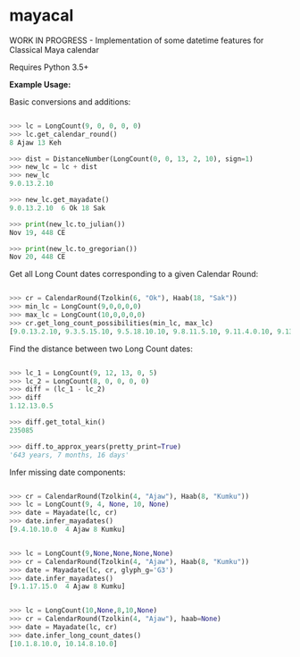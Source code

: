# mayacal
WORK IN PROGRESS - Implementation of some datetime features for Classical Maya calendar

Requires Python 3.5+

**Example Usage:**


Basic conversions and additions:
```python

>>> lc = LongCount(9, 0, 0, 0, 0)
>>> lc.get_calendar_round()
8 Ajaw 13 Keh

>>> dist = DistanceNumber(LongCount(0, 0, 13, 2, 10), sign=1)
>>> new_lc = lc + dist
>>> new_lc
9.0.13.2.10

>>> new_lc.get_mayadate()
9.0.13.2.10  6 Ok 18 Sak

>>> print(new_lc.to_julian())
Nov 19, 448 CE

>>> print(new_lc.to_gregorian())
Nov 20, 448 CE

```

Get all Long Count dates corresponding to a given Calendar Round:
```python

>>> cr = CalendarRound(Tzolkin(6, "Ok"), Haab(18, "Sak"))
>>> min_lc = LongCount(9,0,0,0,0)
>>> max_lc = LongCount(10,0,0,0,0)
>>> cr.get_long_count_possibilities(min_lc, max_lc)
[9.0.13.2.10, 9.3.5.15.10, 9.5.18.10.10, 9.8.11.5.10, 9.11.4.0.10, 9.13.16.13.10, 9.16.9.8.10, 9.19.2.3.10]

```

Find the distance between two Long Count dates:
```python

>>> lc_1 = LongCount(9, 12, 13, 0, 5)
>>> lc_2 = LongCount(8, 0, 0, 0, 0)
>>> diff = (lc_1 - lc_2)
>>> diff
1.12.13.0.5

>>> diff.get_total_kin()
235085

>>> diff.to_approx_years(pretty_print=True)
'643 years, 7 months, 16 days'

```

Infer missing date components:
```python

>>> cr = CalendarRound(Tzolkin(4, "Ajaw"), Haab(8, "Kumku"))
>>> lc = LongCount(9, 4, None, 10, None)
>>> date = Mayadate(lc, cr)
>>> date.infer_mayadates()
[9.4.10.10.0  4 Ajaw 8 Kumku]

```

```python

>>> lc = LongCount(9,None,None,None,None)
>>> cr = CalendarRound(Tzolkin(4, "Ajaw"), Haab(8, "Kumku"))
>>> date = Mayadate(lc, cr, glyph_g='G3')
>>> date.infer_mayadates()
[9.1.17.15.0  4 Ajaw 8 Kumku]

```

```python

>>> lc = LongCount(10,None,8,10,None)
>>> cr = CalendarRound(Tzolkin(4, "Ajaw"), haab=None)
>>> date = Mayadate(lc, cr)
>>> date.infer_long_count_dates()
[10.1.8.10.0, 10.14.8.10.0]

```
